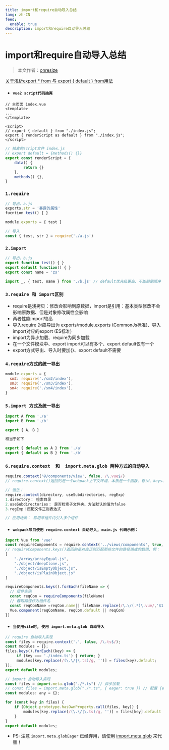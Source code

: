 ```yaml
---
title: import和require自动导入总结
lang: zh-CN
feed:
  enable: true
description: import和require自动导入总结
---
```


# import和require自动导入总结

> 本文作者：[onresize](https://github.com/onresize)


[关于浅析export * from 与 export { default } from用法](https://blog.csdn.net/weixin_43131046/article/details/124248280)


- #### `vue2 script代码抽离`
```vue
// 主页面 index.vue
<template>
...
</template>

<script>
// export { default } from "./index.js";
export { renderScript as default } from "./index.js";
</script>
```

```js
// 抽离的script文件 index.js
// export default = {methods() {}}
export const renderScript = {
    data() {
        return {}
    },
    methods() {},
}
```

### `1.require`

```js
// 导出、a.js
exports.str = '暴露的属性'
fucntion test() { }

module.exports = { test }
```

```js
// 导入
const { test, str } = require('./a.js')
```

### `2.import`

```js
// 导出、b.js
export function test() { }
export default function() { }
export const name = 'zs'
```

```js
import _, { test, name } from './b.js' // default优先级更高、不能颠倒顺序
```

### `3.require 和 import区别`
- require是浅拷贝：修改会影响到原数据，import是引用：基本类型修改不会影响原数据、但是对象修改属性会影响
- 两者性能import较高
- 导入require 对应导出为 exports/module.exports (CommonJs标准)、导入import对应的export (ES标准)
- import为异步加载、require为同步加载
- 在一个文件模块中、export import可以有多个、export default仅有一个
- export方式导出、导入时要加{}、export default不需要

### `4.require方式的统一导出`

```js
module.exports = {
  sm2: require('./sm2/index'),
  sm3: require('./sm3/index'),
  sm4: require('./sm4/index'),
}
```

### `5.import 方式及统一导出`

```js
import A from './a'
import B from './b'

export { A, B }

相当于如下

export { default as A } from './a'
export { default as B } from './b'
```



### `6.require.context  和  import.meta.glob 两种方式的自动导入`

```js
require.context('@/components/view', false, /\.vue$/)
// require.context()返回的是一个webpack上下文环境、本质是一个函数、有id、keys、resolve属性

// 语法：
require.context(directory, useSubdirectories, regExp)
1.directory： 检索目录
2.useSubdirectories： 是否检索子文件夹、方法默认的值为false
3.regExp：匹配文件正则表达式

// 应用场景： 常用来组件内引入多个组件
```

- #### `webpack项目使用 require.context 自动导入, main.js 代码示例：`

```js
import Vue from 'vue'
const requireComponents = require.context('../views/components', true, /\.vue/)
// requireComponents.keys()返回的是对应正则匹配那些文件的路径组成的数组、例：
[
    "./array/arrayEqual.js",
    "./object/deepClone.js",
    "./object/isEmptyObject.js",
    "./object/isPlainObject.js"
]

requireComponents.keys().forEach(fileName => {
  // 组件实例
  const reqCom = requireComponents(fileName)
  // 截取路径作为组件名
  const reqComName =reqCom.name|| fileName.replace(/\.\/(.*)\.vue/,'$1')
  Vue.component(reqComName, reqCom.default || reqCom)
})
```



- #### `当使用vite时, 使用 import.meta.glob 自动导入`

```js
// require 自动导入实现
const files = require.context('.', false, /\.ts$/);
const modules = {};
files.keys().forEach((key) => {
     if (key === './index.ts') { return; }
     modules[key.replace(/(\.\/|\.ts)/g, '')] = files(key).default;
});
export default modules;
```

```js
// import 自动导入实现
const files = import.meta.glob("./*.ts") // 异步加载
// const files = import.meta.glob("./*.ts", { eager: true }) // 配置 {eager: true} 则为同步加载
const modules: any = {};

for (const key in files) {
    if (Object.prototype.hasOwnProperty.call(files, key)) {
        modules[key.replace(/(\.\/|\.ts)/g, '')] = files[key].default
    }
}
export default modules;
```

- PS: 注意 `import.meta.globEager` 已经弃用，请使用 [import.meta.glob](https://cn.vitejs.dev/guide/migration-from-v2#importmetaglob) 来代替！